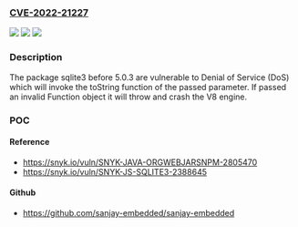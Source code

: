 ### [CVE-2022-21227](https://cve.mitre.org/cgi-bin/cvename.cgi?name=CVE-2022-21227)
![](https://img.shields.io/static/v1?label=Product&message=sqlite3&color=blue)
![](https://img.shields.io/static/v1?label=Version&message=%3C%205.0.3%20&color=brighgreen)
![](https://img.shields.io/static/v1?label=Vulnerability&message=Denial%20of%20Service%20(DoS)&color=brighgreen)

### Description

The package sqlite3 before 5.0.3 are vulnerable to Denial of Service (DoS) which will invoke the toString function of the passed parameter. If passed an invalid Function object it will throw and crash the V8 engine.

### POC

#### Reference
- https://snyk.io/vuln/SNYK-JAVA-ORGWEBJARSNPM-2805470
- https://snyk.io/vuln/SNYK-JS-SQLITE3-2388645

#### Github
- https://github.com/sanjay-embedded/sanjay-embedded

